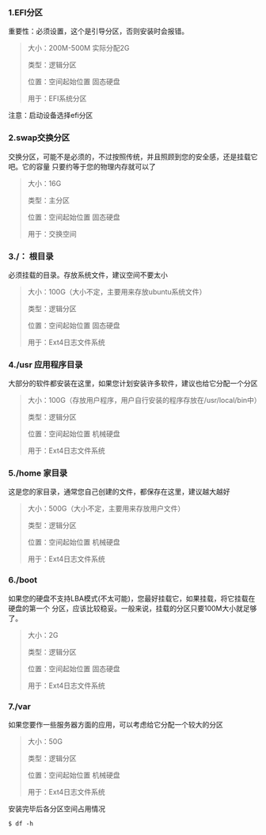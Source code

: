### 1.EFI分区

重要性：必须设置，这个是引导分区，否则安装时会报错。

> 大小：200M-500M 实际分配2G
> 
> 类型：逻辑分区
> 
> 位置：空间起始位置 固态硬盘
> 
> 用于：EFI系统分区

注意：启动设备选择efi分区

### 2.swap交换分区

交换分区，可能不是必须的，不过按照传统，并且照顾到您的安全感，还是挂载它吧。它的容量 只要约等于您的物理内存就可以了

> 大小：16G
> 
> 类型：主分区
> 
> 位置：空间起始位置 固态硬盘
> 
> 用于：交换空间

### 3./： 根目录

必须挂载的目录。存放系统文件，建议空间不要太小

> 大小：100G（大小不定，主要用来存放ubuntu系统文件）
> 
> 类型：逻辑分区
> 
> 位置：空间起始位置 固态硬盘
> 
> 用于：Ext4日志文件系统

### 4./usr 应用程序目录

大部分的软件都安装在这里，如果您计划安装许多软件，建议也给它分配一个分区

> 大小：100G（存放用户程序，用户自行安装的程序存放在/usr/local/bin中）
> 
> 类型：逻辑分区
> 
> 位置：空间起始位置 机械硬盘
> 
> 用于：Ext4日志文件系统

### 5./home 家目录

这是您的家目录，通常您自己创建的文件，都保存在这里，建议越大越好

> 大小：500G（大小不定，主要用来存放用户文件）
> 
> 类型：逻辑分区
> 
> 位置：空间起始位置 机械硬盘
> 
> 用于：Ext4日志文件系统

### 6./boot

如果您的硬盘不支持LBA模式(不太可能)，您最好挂载它，如果挂载，将它挂载在硬盘的第一个 分区，应该比较稳妥。一般来说，挂载的分区只要100M大小就足够了。

> 大小：2G
> 
> 类型：逻辑分区
> 
> 位置：空间起始位置 固态硬盘
> 
> 用于：Ext4日志文件系统

### 7./var

如果您要作一些服务器方面的应用，可以考虑给它分配一个较大的分区

> 大小：50G
> 
> 类型：逻辑分区
> 
> 位置：空间起始位置 机械硬盘
> 
> 用于：Ext4日志文件系统

安装完毕后各分区空间占用情况
```
$ df -h
```